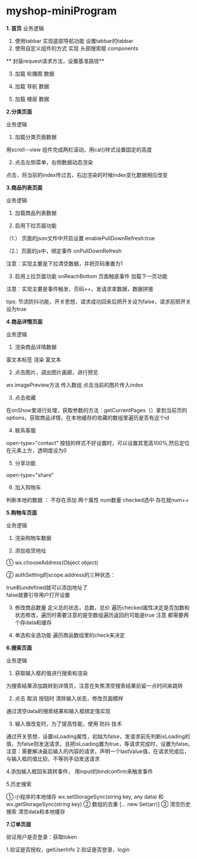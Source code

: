 # myshop-miniProgram
**1. ⾸⻚**
业务逻辑 
1. 使⽤tabbar 实现底部导航功能 
  设置tabbar的tabbar
2. 使⽤⾃定义组件的⽅式 实现 头部搜索框 
  components
  
 ** 封装request请求方法，设置基准路径**
 
3. 加载 轮播图 数据 

4. 加载 导航 数据 

5. 加载 楼层 数据

**2.分类⻚⾯**

业务逻辑 

1. 加载分类⻚⾯数据 

用scroll--view 组件完成两栏滚动，用cal()样式设置固定的高度

2. 点击左侧菜单，右侧数据动态渲染 

点击，将当前的index传过去，右边渲染的时候index变化数据相应改变


**3.商品列表⻚⾯**

业务逻辑

1. 加载商品列表数据 

2. 启⽤下拉⻚⾯功能 

（1.） ⻚⾯的json⽂件中开启设置 enablePullDownRefresh:true

（2.）⻚⾯的js中，绑定事件 onPullDownRefresh

注意：实现主要是下拉清空数据，并把页码重置为1


3. 启⽤上拉⻚⾯功能 onReachBottom ⻚⾯触底事件 加载下⼀⻚功能

注意：实现主要是事件触发，页码++，发请求拿数据，数据拼接

tips: 节流防抖功能，开关思想，请求成功回来后把开关设为false，请求前把开关设为true

**4.商品详情⻚⾯**

业务逻辑 

1. 渲染商品详情数据 

富⽂本标签 渲染 富⽂本

2. 点击图⽚，调出图⽚画廊，进⾏预览 

  wx.imagePreview方法 传入数组 点击当前的图片传入index

3. 点击收藏 

在onShow里进行处理，获取参数的方法：getCurrentPages（）拿到当前页的options，获取商品详情，在本地缓存的收藏的数组里遍历是否有这个id

4. 联系客服

open-type="contact" 按钮的样式不好设置时，可以设置其宽高100%,然后定位在元素上方，透明度设为0

5. 分享功能 

open-type="share" 

6. 加⼊购物⻋

判断本地的数据 ：
不存在添加 两个属性 num数量 checked选中
存在就num++

**5.购物⻋⻚⾯**

业务逻辑 

1. 渲染购物⻋数据 

2. 添加收货地址

① wx.chooseAddress(Object object)

② authSetting的scope.address的三种状态：

true和undefined就可以添加地址了  
false就要引导用户打开设置

3. 修改商品数量 
定义总的状态，总数，总价 
遍历checked属性决定是否加数和状态修改，遍历时需要注意的是空数组遍历返回的可能是true
注意 都需要两个存data和缓存

4. 单选和全选功能
  遍历商品数组里的check来决定
  
  
**6.搜索⻚⾯**

业务逻辑 

1. 获取输⼊框的值进⾏搜索和渲染 

为搜索结果添加跳转到详情页，注意在失焦清空搜索结果前留一点时间来跳转

2. 点击 取消 按钮时 清除输⼊状态，修改⻚⾯模样 

通过清空data的搜索结果和输入框绑定值实现

3. 输⼊值改变时，为了提⾼性能，使⽤ 防抖 技术

通过开关思想，设置isLoading属性，初始为false，发请求前先判断isLoading的值，为false则发送请求，且把isLoading置为true，等请求完成时，设置为false。
注意：需要解决最后输入的内容的请求，声明一个lastValue值，在请求完成后，与输入框的值比较，不等则手动发送请求

4.添加输入框回车跳转事件， 用input的bindconfirm来触发事件

5.历史搜索

① 小程序的本地储存  wx.setStorageSync(string key, any data) 和 wx.getStorageSync(string key)
② 数组的去重 [... new Set(arr)]
③ 清空历史搜索  清空data和本地缓存

**7.订单页面**

验证用户是否登录：获取token

1.验证是否授权，getUserInfo
2.验证是否登录，login


